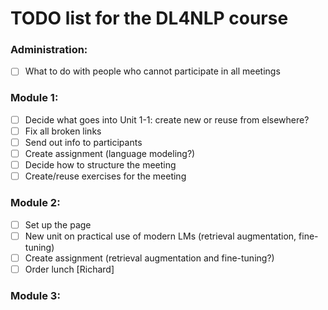 
# TODO list for the DL4NLP course

### Administration:

- [ ] What to do with people who cannot participate in all meetings

### Module 1:
- [ ] Decide what goes into Unit 1-1: create new or reuse from elsewhere?
- [ ] Fix all broken links
- [ ] Send out info to participants
- [ ] Create assignment (language modeling?)
- [ ] Decide how to structure the meeting
- [ ] Create/reuse exercises for the meeting

### Module 2:

- [ ] Set up the page
- [ ] New unit on practical use of modern LMs (retrieval augmentation, fine-tuning)
- [ ] Create assignment (retrieval augmentation and fine-tuning?)
- [ ] Order lunch [Richard]

### Module 3:


